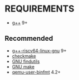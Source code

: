 # REQUIREMENTS

* [g++](https://packages.ubuntu.com/hirsute/g++) 9+

## Recommended

* [g++-riscv64-linux-gnu](https://packages.ubuntu.com/hirsute/g++-riscv64-linux-gnu) 9+
* [checkmake](https://github.com/mrtazz/checkmake)
* [GNU findutils](https://www.gnu.org/software/findutils/)
* [GNU make](https://www.gnu.org/software/make/)
* [qemu-user-binfmt](https://packages.ubuntu.com/hirsute/qemu-user-binfmt) 4.2+
